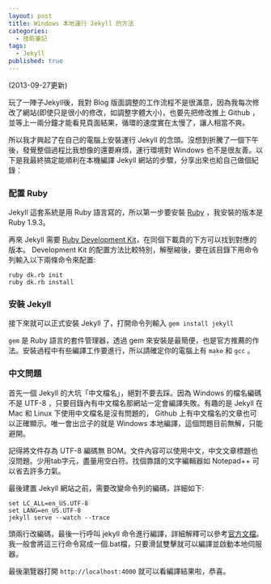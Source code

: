 ```yaml
---
layout: post
title: Windows 本地運行 Jekyll 的方法
categories: 
  - 技術筆記
tags: 
  - Jekyll
published: true
---
```


(2013-09-27更新)

玩了一陣子Jekyll後，我對 Blog 版面調整的工作流程不是很滿意，因為我每次修改了網站(即使只是很小的修改，如調整字體大小)，也要先把修改推上 Github ，並等上一兩分鐘才能看見頁面結果，循環的速度實在太慢了，讓人相當不爽。

所以我才興起了在自己的電腦上安裝運行 Jekyll 的念頭。沒想到折騰了一個下午後，發覺整個過程比我想像的還要麻煩，運行環境對 Windows 也不是很友善。以下是我最終搞定能順利在本機編譯 Jekyll 網站的步驟，分享出來也給自己做個紀錄：

### 配置 Ruby

Jekyll 這套系統是用 Ruby 語言寫的，所以第一步要安裝 [Ruby][0] ，我安裝的版本是 Ruby 1.9.3。

再來 Jekyll 需要 [Ruby Development Kit][1]，在同個下載頁的下方可以找到對應的版本。
Development Kit 的配置方法比較特別，解壓縮後，要在該目錄下用命令列輸入以下兩條命令來配置:

~~~
ruby dk.rb init
ruby dk.rb install
~~~

### 安裝 Jekyll

接下來就可以正式安裝 Jekyll 了，打開命令列輸入 `gem install jekyll`

`gem` 是 Ruby 語言的套件管理器，透過 gem 來安裝是最簡便，也是官方推薦的作法。安裝過程中有些編譯工作要進行，所以請確定你的電腦上有 `make` 和 `gcc` 。

### 中文問題

首先一個 Jekyll 的大坑「中文檔名」，絕對不要去踩。因為 Windows 的檔名編碼不是 UTF-8 ，只要目錄內有中文檔名那網站一定會編譯失敗。有趣的是 Jekyll 在 Mac 和 Linux 下使用中文檔名是沒有問題的， Github 上有中文檔名的文章也可以正確顯示。唯一會出岔子的就是 Windows 本地編譯，這個問題目前無解，只能避開。

記得將文件存為 UTF-8 編碼無 BOM。文件內容可以使用中文，中文文章標題也沒問題。少用tab字元，盡量用空白符。找個靠譜的文字編輯器如 Notepad++ 可以省去許多力氣。

最後建置 Jekyll 網站之前，需要改變命令列的編碼，詳細如下: 

~~~
set LC_ALL=en_US.UTF-8
set LANG=en_US.UTF-8
jekyll serve --watch --trace
~~~

頭兩行改編碼，最後一行呼叫 jekyll 命令進行編譯，詳細解釋可以參考[官方文檔][2]。我一般會將這三行命令寫成一個.bat檔，只要滑鼠雙擊就可以編譯並啟動本地伺服器。

最後瀏覽器打開 `http://localhost:4000` 就可以看編譯結果啦，恭喜。


[0]: http://rubyinstaller.org/downloads/ "Ruby Installer"
[1]: http://rubyinstaller.org/downloads/ "Ruby development kit"
[2]: "http://jekyllrb.com/docs/usage/" "Jekyll Usage"